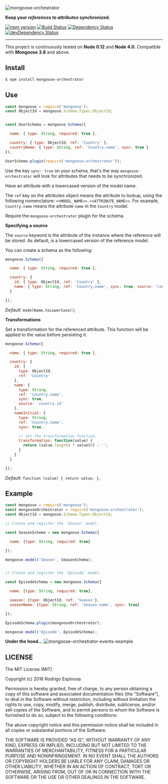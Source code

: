 ![mongoose-orchestrator](https://dl.dropboxusercontent.com/u/73676286/GitHub/mongoose-orchestrator-name.jpeg)


**Keep your _references to attributes_ synchronized.**

[![npm version](https://badge.fury.io/js/mongoose-orchestrator.svg)](https://badge.fury.io/js/mongoose-orchestrator)
[![Build Status](https://travis-ci.org/RodrigoEspinosa/mongoose-orchestrator.svg?branch=master)](https://travis-ci.org/RodrigoEspinosa/mongoose-orchestrator)
[![Dependency Status](https://david-dm.org/RodrigoEspinosa/mongoose-orchestrator.svg)](https://david-dm.org/RodrigoEspinosa/mongoose-orchestrator)
[![devDependency Status](https://david-dm.org/RodrigoEspinosa/mongoose-orchestrator/dev-status.svg)](https://david-dm.org/RodrigoEspinosa/mongoose-orchestrator#info=devDependencies)

---

This project is continuously tested on **Node 0.12** and **Node 4.0**.
Compatible with **Mongoose 3.8** and above.


## Install

```bash
$ npm install mongoose-orchestrator
```

## Use

```js
const mongoose = require('mongoose');
const ObjectId = mongoose.Schema.Types.ObjectId;


const UserSchema = mongoose.Schema({

  name: { type: String, required: true },

  country: { type: ObjectId, ref: 'Country' },
  countryName: { type: String, ref: 'Country.name', sync: true }
});

UserSchema.plugin(require('mongoose-orchestrator'));
```

Use the key `sync: true` on your schema, that's the way `mongoose-orchestrator`
will look for attributes that needs to be synchronized.

Have an attribute with a lowercased version of the model name.

The `ref` key on the attributes object means the attribute to lookup, using the
following nomenclature: `<<MODEL_NAME>>.<<ATTRIBUTE_NAME>>`. For example,
`Country.name` means the attribute `name` in the `Country` model.

Require the `mongoose-orchestrator` plugin for the schema.


**Specifying a source**

The `source` keyword is the attribute of the instance where the reference will
be stored. As default, is a lowercased version of the reference model.

You can create a schema as the following:

```js
mongoose.Schema({

  name: { type: String, required: true },

  country: {
    id: { type: ObjectId, ref: 'Country' },
    name: { type: String, ref: 'Country.name', sync: true, source: 'country.id' }
  }

});
```

_Default:_ `modelName.toLowerCase()`;

**Transformations**

Set a transformation for the referenced attribute. This function will be
applied to the value before persisting it.

```js
mongoose.Schema({

  name: { type: String, required: true },

  country: {
    id: {
      type: ObjectId,
      ref: 'Country'
    },
    name: {
      type: String,
      ref: 'Country.name',
      sync: true,
      source: 'country.id'
    },
    nameInitial: {
      type: String,
      ref: 'Country.name',
      sync: true,

      // Set the transformation function.
      transformation: function(value) {
        return (value.length) ? value[0] : '';
      }
    }
  }

});
```

_Default:_ `function (value) { return value; }`.

## Example

```js
const mongoose = require('mongoose');
const mongooseOrchestrator = require('mongoose-orchestrator');
const ObjectId = mongoose.Schema.Types.ObjectId;

// Create and register the `Season` model.

const SeasonSchema = new mongoose.Schema({

  name: {type: String, required: true}

});

mongoose.model('Season', SeasonSchema);


// Create and register the `Episode` model.

const EpisodeSchema = new mongoose.Schema({

  name: {type: String, required: true},

  season: {type: ObjectId, ref: 'Season'},
  seasonName: {type: String, ref: 'Season.name', sync: true}

});

EpisodeSchema.plugin(mongooseOrchestrator);

mongoose.model('Episode', EpisodeSchema);
```

**Under the hood...**
![mongoose-orchestrator-events-example](https://dl.dropboxusercontent.com/u/73676286/GitHub/mongoose-orchestrator-events-example.gif)



## LICENSE

The MIT License (MIT)

Copyright (c) 2016 Rodrigo Espinosa

Permission is hereby granted, free of charge, to any person obtaining a copy
of this software and associated documentation files (the "Software"), to deal
in the Software without restriction, including without limitation the rights
to use, copy, modify, merge, publish, distribute, sublicense, and/or sell
copies of the Software, and to permit persons to whom the Software is
furnished to do so, subject to the following conditions:

The above copyright notice and this permission notice shall be included in all
copies or substantial portions of the Software.

THE SOFTWARE IS PROVIDED "AS IS", WITHOUT WARRANTY OF ANY KIND, EXPRESS OR
IMPLIED, INCLUDING BUT NOT LIMITED TO THE WARRANTIES OF MERCHANTABILITY,
FITNESS FOR A PARTICULAR PURPOSE AND NONINFRINGEMENT. IN NO EVENT SHALL THE
AUTHORS OR COPYRIGHT HOLDERS BE LIABLE FOR ANY CLAIM, DAMAGES OR OTHER
LIABILITY, WHETHER IN AN ACTION OF CONTRACT, TORT OR OTHERWISE, ARISING FROM,
OUT OF OR IN CONNECTION WITH THE SOFTWARE OR THE USE OR OTHER DEALINGS IN THE
SOFTWARE.
